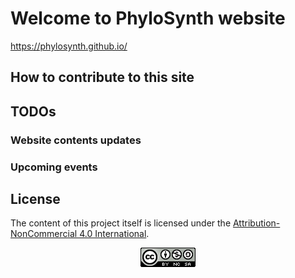 # Welcome to PhyloSynth website

https://phylosynth.github.io/

## How to contribute to this site



## TODOs

### Website contents updates

### Upcoming events

## License

The content of this project itself is licensed under the [Attribution-NonCommercial 4.0 International](https://creativecommons.org/licenses/by-nc-sa/4.0/).  

<center>

![ ](./assets/images/license.png)  

</center>  
